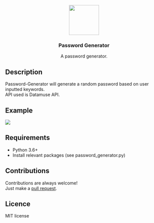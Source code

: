 <p align="center">
<img src="https://image.flaticon.com/icons/svg/3064/3064197.svg" height="96px" width="96px"/>
<h3 align="center">Password Generator</h3>
<p align="center">A password generator.</p>
<h2></h2>
</p>


## Description
Password-Generator will generate a random password based on user inputted keywords.   
API used is Datamuse API.  

## Example
<img src="https://i.imgur.com/siC3Asj.png"/>

## Requirements
* Python 3.6+
* Install relevant packages (see password_generator.py)

## Contributions
Contributions are always welcome!  
Just make a [pull request](../../pulls).

## Licence
MIT license
